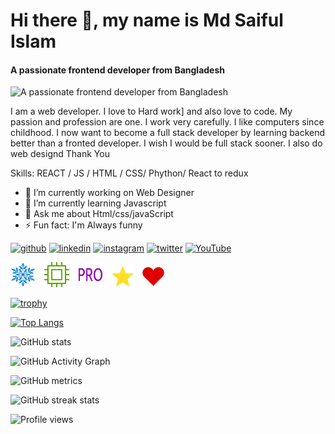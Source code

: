 # Hi there 👋, my name is Md Saiful Islam
####  A passionate frontend developer from Bangladesh
![ A passionate frontend developer from Bangladesh]( https://scontent.fcgp28-1.fna.fbcdn.net/v/t39.30808-6/358694144_1444994956256616_2296946030671531819_n.jpg?stp=dst-jpg_p180x540&_nc_cat=101&ccb=1-7&_nc_sid=e3f864&_nc_eui2=AeF83UE5Qf46qCCnNdUdH-O8MrOI7ogsl_cys4juiCyX9wJGlgC-t28MDTVsp2fnwNIuQPrdMUJy2cuCuqUAcCrw&_nc_ohc=mmZWcY3BHpAAX_KBQKM&_nc_ht=scontent.fcgp28-1.fna&oh=00_AfCg4sGJ6O39-ewZuSOQ0FtOhwrhJt3pecL9R-jzbOYs0Q&oe=64B29B70)

 I am a web developer. I love to Hard work] and also love to code. My passion and profession are one. I work very carefully. I like computers since childhood. I now want to become a full stack developer by learning backend better than a fronted developer. I wish I would be full stack sooner.
I also do web designd
Thank You 

Skills:  REACT / JS / HTML / CSS/ Phython/ React to redux 

- 🔭 I’m currently working on Web Designer 
- 🌱 I’m currently learning Javascript 
- 💬 Ask me about Html/css/javaScript 
- ⚡ Fun fact: I'm Always funny 


[<img src='https://cdn.jsdelivr.net/npm/simple-icons@3.0.1/icons/github.svg' alt='github' height='40'>](https://github.com/saiful963)  [<img src='https://cdn.jsdelivr.net/npm/simple-icons@3.0.1/icons/linkedin.svg' alt='linkedin' height='40'>](https://www.linkedin.com/in/sk-saiful-khan-68545a283/)  [<img src='https://cdn.jsdelivr.net/npm/simple-icons@3.0.1/icons/instagram.svg' alt='instagram' height='40'>](https://www.instagram.com/sksaifulkhan112/)  [<img src='https://cdn.jsdelivr.net/npm/simple-icons@3.0.1/icons/twitter.svg' alt='twitter' height='40'>](https://twitter.com/sksaifulkhan10)  [<img src='https://cdn.jsdelivr.net/npm/simple-icons@3.0.1/icons/youtube.svg' alt='YouTube' height='40'>](https://www.youtube.com/channel/https://www.youtube.com/channel/UCLT71IEczu8Pkncs8-fQt0w)  

<a href='https://archiveprogram.github.com/'><img src='https://raw.githubusercontent.com/acervenky/animated-github-badges/master/assets/acbadge.gif' width='40' height='40'></a> <a href='https://docs.github.com/en/developers'><img src='https://raw.githubusercontent.com/acervenky/animated-github-badges/master/assets/devbadge.gif' width='40' height='40'></a> <a href='https://github.com/pricing'><img src='https://raw.githubusercontent.com/acervenky/animated-github-badges/master/assets/pro.gif' width='40' height='40'></a> <a href='https://stars.github.com/'><img src='https://raw.githubusercontent.com/acervenky/animated-github-badges/master/assets/starbadge.gif' width='35' height='35'></a> <a href='https://docs.github.com/en/github/supporting-the-open-source-community-with-github-sponsors'><img src='https://raw.githubusercontent.com/acervenky/animated-github-badges/master/assets/sponsorbadge.gif' width='35' height='35'></a> 

[![trophy](https://github-profile-trophy.vercel.app/?username=saiful963)](https://github.com/ryo-ma/github-profile-trophy)

[![Top Langs](https://github-readme-stats.vercel.app/api/top-langs/?username=saiful963)](https://github.com/anuraghazra/github-readme-stats)

![GitHub stats](https://github-readme-stats.vercel.app/api?username=saiful963&show_icons=true&count_private=true)  

![GitHub Activity Graph](https://activity-graph.herokuapp.com/graph?username=saiful963)  

![GitHub metrics](https://metrics.lecoq.io/saiful963)  

![GitHub streak stats](https://streak-stats.demolab.com/?user=saiful963)  

![Profile views](https://gpvc.arturio.dev/saiful963)  
